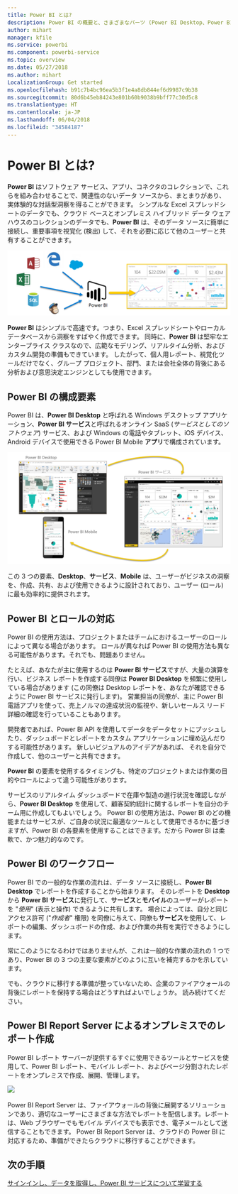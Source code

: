 ```yaml
---
title: Power BI とは?
description: Power BI の概要と、さまざまなパーツ (Power BI Desktop、Power BI サービス、Power BI モバイル、Report Server) がどのように組み合わさっているか。
author: mihart
manager: kfile
ms.service: powerbi
ms.component: powerbi-service
ms.topic: overview
ms.date: 05/27/2018
ms.author: mihart
LocalizationGroup: Get started
ms.openlocfilehash: b91c7b4bc96ea5b3f1e4a8db844ef6d9987c9b38
ms.sourcegitcommit: 80d6b45eb84243e801b60b9038b9bff77c30d5c8
ms.translationtype: HT
ms.contentlocale: ja-JP
ms.lasthandoff: 06/04/2018
ms.locfileid: "34584187"
---
```

# <a name="what-is-power-bi"></a>Power BI とは?
**Power BI** はソフトウェア サービス、アプリ、コネクタのコレクションで、これらを組み合わせることで、関連性のないデータ ソースから、まとまりがあり、実体験的な対話型洞察を得ることができます。 シンプルな Excel スプレッドシートのデータでも、クラウド ベースとオンプレミス ハイブリッド データ ウェアハウスのコレクションのデータでも、**Power BI** は、そのデータ ソースに簡単に接続し、重要事項を視覚化 (検出) して、それを必要に応じて他のユーザーと共有することができます。

![](media/power-bi-overview/c0a0_1.png)

**Power BI** はシンプルで高速です。つまり、Excel スプレッドシートやローカル データベースから洞察をすばやく作成できます。 同時に、**Power BI** は堅牢なエンタープライス クラスなので、広範なモデリング、リアルタイム分析、およびカスタム開発の準備もできています。 したがって、個人用レポート、視覚化ツールだけでなく、グループ プロジェクト、部門、または会社全体の背後にある分析および意思決定エンジンとしても使用できます。

## <a name="the-parts-of-power-bi"></a>Power BI の構成要素
Power BI は、**Power BI Desktop** と呼ばれる Windows デスクトップ アプリケーション、**Power BI サービス**と呼ばれるオンライン SaaS (*サービスとしてのソフトウェア*) サービス、および Windows の電話やタブレット、iOS デバイス、Android デバイスで使用できる Power BI Mobile **アプリ**で構成されています。

![](media/power-bi-overview/c0a0_2.png)

この 3 つの要素、**Desktop**、**サービス**、**Mobile** は、ユーザーがビジネスの洞察を、作成、共有、および使用できるように設計されており、ユーザー (ロール) に最も効率的に提供されます。

## <a name="how-power-bi-matches-your-role"></a>Power BI とロールの対応
Power BI の使用方法は、プロジェクトまたはチームにおけるユーザーのロールによって異なる場合があります。 ロールが異なれば Power BI の使用方法も異なる可能性があります。それでも、問題ありません。

たとえば、あなたが主に使用するのは **Power BI サービス**ですが、大量の演算を行い、ビジネス レポートを作成する同僚は **Power BI Desktop** を頻繁に使用している場合があります (この同僚は Desktop レポートを、あなたが確認できるように Power BI サービスに発行します)。 営業担当の同僚が、主に Power BI 電話アプリを使って、売上ノルマの達成状況の監視や、新しいセールス リード詳細の確認を行っていることもあります。

開発者であれば、Power BI API を使用してデータをデータセットにプッシュしたり、ダッシュボードとレポートをカスタム アプリケーションに埋め込んだりする可能性があります。 新しいビジュアルのアイデアがあれば、 それを自分で作成して、他のユーザーと共有できます。  

**Power BI** の要素を使用するタイミングも、特定のプロジェクトまたは作業の目的やロールによって違う可能性があります。

サービスのリアルタイム ダッシュボードで在庫や製造の進行状況を確認しながら、**Power BI Desktop** を使用して、顧客契約統計に関するレポートを自分のチーム用に作成してもよいでしょう。 Power BI の使用方法は、Power BI のどの機能またはサービスが、ご自身の状況に最適なツールとして使用できるかに基づきますが、Power BI の各要素を使用することはできます。だから Power BI は柔軟で、かつ魅力的なのです。

## <a name="the-flow-of-work-in-power-bi"></a>Power BI のワークフロー
Power BI での一般的な作業の流れは、データ ソースに接続し、**Power BI Desktop** でレポートを作成することから始まります。 そのレポートを **Desktop** から **Power BI サービス**に発行して、**サービス**と**モバイル**のユーザーがレポートを "*使用*" (表示と操作) できるように共有します。 場合によっては、自分と同じアクセス許可 ("*作成者*" 権限) を同僚に与えて、同僚も**サービス**を使用して、レポートの編集、ダッシュボードの作成、および作業の共有を実行できるようにします。

常にこのようになるわけではありませんが、これは一般的な作業の流れの 1 つであり、Power BI の 3 つの主要な要素がどのように互いを補完するかを示しています。

でも、クラウドに移行する準備が整っていないため、企業のファイアウォールの背後にレポートを保持する場合はどうすればよいでしょうか。  読み続けてください。

## <a name="on-premises-reporting-with-power-bi-report-server"></a>Power BI Report Server によるオンプレミスでのレポート作成
Power BI レポート サーバーが提供するすぐに使用できるツールとサービスを使用して、Power BI レポート、モバイル レポート、およびページ分割されたレポートをオンプレミスで作成、展開、管理します。

![](media/power-bi-overview/power-bi-report-server2.png)

Power BI Report Server は、ファイアウォールの背後に展開するソリューションであり、適切なユーザーにさまざまな方法でレポートを配信します。レポートは、Web ブラウザーでもモバイル デバイスでも表示でき、電子メールとして送信することもできます。 Power BI Report Server は、クラウドの Power BI に対応するため、準備ができたらクラウドに移行することができます。 

## <a name="next-steps"></a>次の手順
[サインインし、データを取得し、Power BI サービスについて学習する](service-the-new-power-bi-experience.md)
